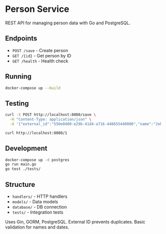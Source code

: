 # Person Service

REST API for managing person data with Go and PostgreSQL.

## Endpoints

- `POST /save` - Create person
- `GET /{id}` - Get person by ID
- `GET /health` - Health check

## Running

```bash
docker-compose up --build
```

## Testing

```bash
curl -X POST http://localhost:8080/save \
  -H "Content-Type: application/json" \
  -d '{"external_id":"550e8400-e29b-41d4-a716-446655440000","name":"John Doe","email":"john@example.com","date_of_birth":"1990-01-01T12:00:00Z"}'

curl http://localhost:8080/1
```

## Development

```bash
docker-compose up -d postgres
go run main.go
go test ./tests/
```

## Structure

- `handlers/` - HTTP handlers
- `models/` - Data models
- `database/` - DB connection
- `tests/` - Integration tests

Uses Gin, GORM, PostgreSQL. External ID prevents duplicates. Basic validation for names and dates.